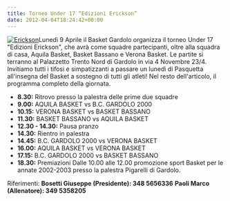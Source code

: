 ```yaml
---
title: Torneo Under 17 “Edizioni Erickson”
date: 2012-04-04T18:24:42+00:00
---
```

[![](http://www.basketgardolo.it/wp-content/uploads/2011/08/erickson.jpg "Erickson")][1]Lunedì 9 Aprile il Basket Gardolo organizza il torneo Under 17 "Edizioni Erickson", che avrà come squadre partecipanti, oltre alla squadra di casa, Aquila Basket, Basket Bassano e Verona Basket. Le partite si terranno al Palazzetto Trento Nord di Gardolo in via 4 Novembre 23/4. Invitiamo tutti i tifosi e simpatizzanti a passare un lunedì di Pasquetta all'insegna del Basket a sostegno di tutti gli atleti! Nel resto dell'articolo, il programma completo della giornata.
* **8.30:** Ritrovo presso la palestra delle prime due squadre
* **9.00:** AQUILA BASKET vs B.C. GARDOLO 2000
* **10.15:** VERONA BASKET vs BASKET BASSANO
* **11.30:** BASKET BASSANO vs AQUILA BASKET
* **12.30 - 14.30:** Pausa pranzo
* **14.30:** Rientro in palestra
* **14.45:** B.C. GARDOLO 2000 vs VERONA BASKET
* **16.00:** AQUILA BASKET vs VERONA BASKET
* **17.15:** B.C. GARDOLO 2000 vs BASKET BASSANO
* **18.30:** Premiazioni Dalle 10.00 alle 12.00 promozione sport Basket per le annate 2002-2003 presso la palestra Pigarelli di Gardolo.

Riferimenti: **Bosetti Giuseppe (Presidente): 348 5656336** **Paoli Marco (Allenatore): 349 5358205**

[1]: http://www.erickson.it